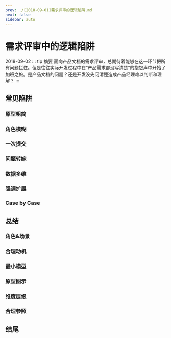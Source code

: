 ```yaml
---
prev: ./[2018-09-01]需求评审的逻辑陷阱.md
next: false
sidebar: auto
---
```


# 需求评审中的逻辑陷阱
<Tag>2018-09-02</Tag>
::: tip 摘要
面向产品文档的需求评审，总期待着能够在这一环节把所有问题拦住。但是往往实际开发过程中在“产品需求都没写清楚”的抱怨声中开始了加班之旅。是产品文档的问题？还是开发没先问清楚造成产品经理难以判断和理解？
:::

## 常见陷阱

### 原型粗简

### 角色模糊

### 一次提交

### 问题转嫁

### 数据多维

### 强调扩展

### Case by Case

## 总结

### 角色&场景

### 合理动机

### 最小模型

### 原型图示

### 维度层级

### 合理参照

## 结尾





